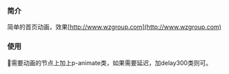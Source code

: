 ### 简介

简单的首页动画，效果[http://www.wzgroup.com](http://www.wzgroup.com)

### 使用

需要动画的节点上加上p-animate类，如果需要延迟，加delay300类则可。